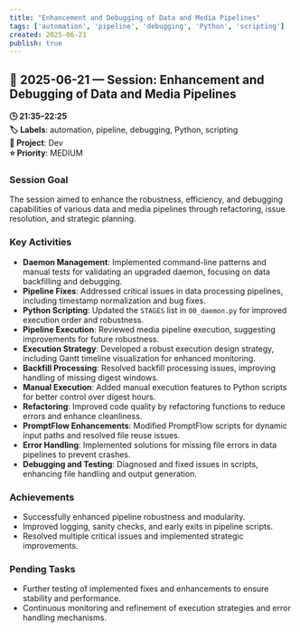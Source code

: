 ```yaml
---
title: "Enhancement and Debugging of Data and Media Pipelines"
tags: ['automation', 'pipeline', 'debugging', 'Python', 'scripting']
created: 2025-06-21
publish: true
---
```


## 📅 2025-06-21 — Session: Enhancement and Debugging of Data and Media Pipelines

**🕒 21:35–22:25**  
**🏷️ Labels**: automation, pipeline, debugging, Python, scripting  
**📂 Project**: Dev  
**⭐ Priority**: MEDIUM  


### Session Goal
The session aimed to enhance the robustness, efficiency, and debugging capabilities of various data and media pipelines through refactoring, issue resolution, and strategic planning.

### Key Activities
- **Daemon Management**: Implemented command-line patterns and manual tests for validating an upgraded daemon, focusing on data backfilling and debugging.
- **Pipeline Fixes**: Addressed critical issues in data processing pipelines, including timestamp normalization and bug fixes.
- **Python Scripting**: Updated the `STAGES` list in `00_daemon.py` for improved execution order and robustness.
- **Pipeline Execution**: Reviewed media pipeline execution, suggesting improvements for future robustness.
- **Execution Strategy**: Developed a robust execution design strategy, including Gantt timeline visualization for enhanced monitoring.
- **Backfill Processing**: Resolved backfill processing issues, improving handling of missing digest windows.
- **Manual Execution**: Added manual execution features to Python scripts for better control over digest hours.
- **Refactoring**: Improved code quality by refactoring functions to reduce errors and enhance cleanliness.
- **PromptFlow Enhancements**: Modified PromptFlow scripts for dynamic input paths and resolved file reuse issues.
- **Error Handling**: Implemented solutions for missing file errors in data pipelines to prevent crashes.
- **Debugging and Testing**: Diagnosed and fixed issues in scripts, enhancing file handling and output generation.

### Achievements
- Successfully enhanced pipeline robustness and modularity.
- Improved logging, sanity checks, and early exits in pipeline scripts.
- Resolved multiple critical issues and implemented strategic improvements.

### Pending Tasks
- Further testing of implemented fixes and enhancements to ensure stability and performance.
- Continuous monitoring and refinement of execution strategies and error handling mechanisms.
